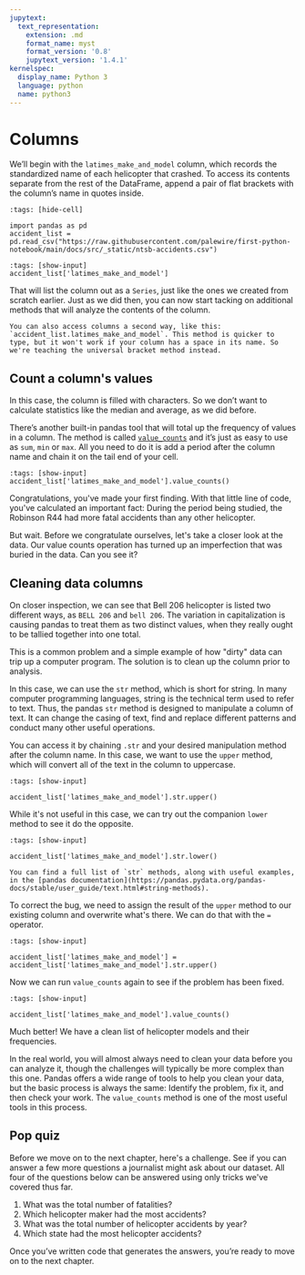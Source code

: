 ```yaml
---
jupytext:
  text_representation:
    extension: .md
    format_name: myst
    format_version: '0.8'
    jupytext_version: '1.4.1'
kernelspec:
  display_name: Python 3
  language: python
  name: python3
---
```


# Columns

We’ll begin with the `latimes_make_and_model` column, which records the standardized name of each helicopter that crashed. To access its contents separate from the rest of the DataFrame, append a pair of flat brackets with the column’s name in quotes inside. 

```{code-cell}
:tags: [hide-cell]

import pandas as pd
accident_list = pd.read_csv("https://raw.githubusercontent.com/palewire/first-python-notebook/main/docs/src/_static/ntsb-accidents.csv")
```

```{code-cell}
:tags: [show-input]
accident_list['latimes_make_and_model']
```

That will list the column out as a `Series`, just like the ones we created from scratch earlier. Just as we did then, you can now start tacking on additional methods that will analyze the contents of the column.

````{note}
You can also access columns a second way, like this: `accident_list.latimes_make_and_model`. This method is quicker to type, but it won't work if your column has a space in its name. So we're teaching the universal bracket method instead.
````

## Count a column's values

In this case, the column is filled with characters. So we don’t want to calculate statistics like the median and average, as we did before.

There’s another built-in pandas tool that will total up the frequency of values in a column. The method is called [`value_counts`](https://pandas.pydata.org/pandas-docs/stable/reference/api/pandas.DataFrame.value_counts.html) and it’s just as easy to use as `sum`, `min` or `max`. All you need to do it is add a period after the column name and chain it on the tail end of your cell.

```{code-cell}
:tags: [show-input]
accident_list['latimes_make_and_model'].value_counts()
```

Congratulations, you've made your first finding. With that little line of code, you've calculated an important fact: During the period being studied, the Robinson R44 had more fatal accidents than any other helicopter.

But wait. Before we congratulate ourselves, let's take a closer look at the data. Our value counts operation has turned up an imperfection that was buried in the data. Can you see it?

## Cleaning data columns

On closer inspection, we can see that Bell 206 helicopter is listed two different ways, as `BELL 206` and `bell 206`. The variation in capitalization is causing pandas to treat them as two distinct values, when they really ought to be tallied together into one total.

This is a common problem and a simple example of how "dirty" data can trip up a computer program. The solution is to clean up the column prior to analysis.

In this case, we can use the `str` method, which is short for string. In many computer programming languages, string is the technical term used to refer to text. Thus, the pandas `str` method is designed to manipulate a column of text. It can change the casing of text, find and replace different patterns and conduct many other useful operations.

You can access it by chaining `.str` and your desired manipulation method after the column name. In this case, we want to use the `upper` method, which will convert all of the text in the column to uppercase.

```{code-cell}
:tags: [show-input]

accident_list['latimes_make_and_model'].str.upper()
```

While it's not useful in this case, we can try out the companion `lower` method to see it do the opposite.

```{code-cell}
:tags: [show-input]

accident_list['latimes_make_and_model'].str.lower()
```

```{note}
You can find a full list of `str` methods, along with useful examples, in the [pandas documentation](https://pandas.pydata.org/pandas-docs/stable/user_guide/text.html#string-methods).
```

To correct the bug, we need to assign the result of the `upper` method to our existing column and overwrite what's there. We can do that with the `=` operator.

```{code-cell}
:tags: [show-input]

accident_list['latimes_make_and_model'] = accident_list['latimes_make_and_model'].str.upper()
```

Now we can run `value_counts` again to see if the problem has been fixed.

```{code-cell}
:tags: [show-input]

accident_list['latimes_make_and_model'].value_counts()
```

Much better! We have a clean list of helicopter models and their frequencies.

In the real world, you will almost always need to clean your data before you can analyze it, though the challenges will typically be more complex than this one. Pandas offers a wide range of tools to help you clean your data, but the basic process is always the same: Identify the problem, fix it, and then check your work. The `value_counts` method is one of the most useful tools in this process.

## Pop quiz

Before we move on to the next chapter, here's a challenge. See if you can answer a few more questions a journalist might ask about our dataset. All four of the questions below can be answered using only tricks we've covered thus far.

1. What was the total number of fatalities?
2. Which helicopter maker had the most accidents?
3. What was the total number of helicopter accidents by year?
4. Which state had the most helicopter accidents?

Once you’ve written code that generates the answers, you’re ready to move on to the next chapter.